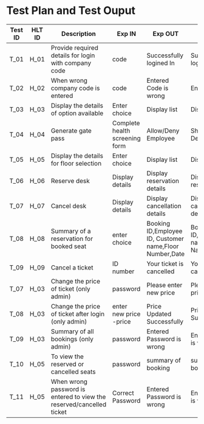 # Test Plan and Test Ouput

| **Test ID** | **HLT ID** | **Description**                                              | **Exp IN** | **Exp OUT** | **Actual Out** |**PASS/FAIL**  |    
|-------------|-----|--------------------------------------------------------------|------------|-------------|----------------|------------------|
|  T_01|H_01| Provide required details for login with company code| code| Successfully logined In | Successfully logined In| PASS |
|  T_02|H_02| When wrong company code is entered| code|  Entered Code is wrong | Entered  is wrong | PASS |
|  T_03|H_03|Display the  details of option available|  Enter choice | Display list | Display list | PASS |
|  T_04|H_04|Generate gate pass|  Complete health screening form | Allow/Deny Employee | Show Gate Pass Deatils | PASS |
|  T_05|H_05|Display the  details for floor selection|  Enter choice | Display list | Display list | PASS |
|  T_06|H_06|Reserve desk|  Display details | Display reservation details | Display reservation details  | PASS |
|  T_07|H_07|Cancel desk|  Display details | Display cancellation details | Display cancellation details  | PASS |
|  T_08|H_08|  Summary of a reservation for booked seat| enter choice | Booking ID,Employee ID, Customer name,Floor Number,Date | Booking ID,Customer name,Show Name,Hallno,Price| PASS |
|  T_09|H_09| Cancel a ticket   |ID number|  Your ticket is cancelled | Your ticket is cancelled | PASS |
|  T_07|H_03| Change the price of ticket (only admin) | password| Please enter new price | Please enter new price   | PASS |
|  T_08|H_03| Change the price of ticket after login (only admin) | enter new price -price|Price Updated Successfully | Price Updated Successfully  | PASS |
|  T_09|H_03|Summary of all bookings (only admin) | password | Entered Password is wrong  |  Entered Password is wrong |PASS |
|  T_10|H_05|To view the reserved or cancelled seats |password| summary of booking|summary of booking | PASS |
|  T_11|H_05|When wrong password is entered to view the reserved/cancelled ticket|Correct Password | Entered Password is wrong|Entered Password is wrong | PASS |














